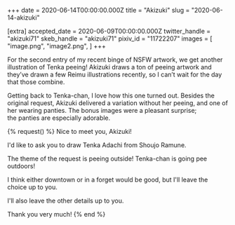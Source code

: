 +++
date = 2020-06-14T00:00:00.000Z
title = "Akizuki"
slug = "2020-06-14-akizuki"

[extra]
accepted_date = 2020-06-09T00:00:00.000Z
twitter_handle = "akizuki71"
skeb_handle = "akizuki71"
pixiv_id = "11722207"
images = [
  "image.png",
  "image2.png",
]
+++

For the second entry of my recent binge of NSFW artwork, we get another illustration of Tenka peeing! Akizuki draws a ton of peeing artwork and they’ve drawn a few Reimu illustrations recently, so I can’t wait for the day that those combine.

Getting back to Tenka-chan, I love how this one turned out. Besides the original request, Akizuki delivered a variation without her peeing, and one of her wearing panties. The bonus images were a pleasant surprise; the panties are especially adorable.

{% request() %}
Nice to meet you, Akizuki!

I'd like to ask you to draw Tenka Adachi from Shoujo Ramune.

The theme of the request is peeing outside! Tenka-chan is going pee outdoors!

I think either downtown or in a forget would be good, but I'll leave the choice up to you.

I'll also leave the other details up to you.

Thank you very much!
{% end %}